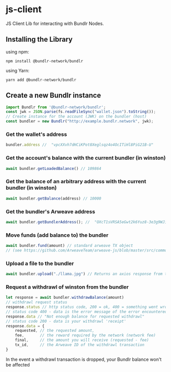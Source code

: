 # js-client
JS Client Lib for interacting with Bundlr Nodes.
## Installing the Library
using npm:

```npm install @bundlr-network/bundlr```

using Yarn:

```yarn add @bundlr-network/bundlr```

## Create a new Bundlr instance

```ts
import Bundlr from '@bundlr-network/bundlr';
const jwk = JSON.parse(fs.readFileSync("wallet.json").toString());
// Create instance for the account (JWK) on the bundler (host)
const bundler = new Bundlr("http://example.bundlr.network", jwk);
```

### Get the wallet's address
 
```ts
bundler.address //  "vpcXXvh7dHCiKPot8Xeglsqz4o4OcITiHl8PiG21B-U"
```

### Get the account's balance with the current bundler (in winston)
```ts
await bundler.getLoadedBalance() // 109864
```

### Get the balance of an arbitrary address with the current bundler (in winston)

```ts
await bundler.getBalance(address) // 10000 
```
### Get the bundler's Arweave address

```ts
await bundler.getBundlerAddress(); //  "OXcT1sVRSA5eGwt2k6Yuz8-3e3g9WJi5uSE99CWqsBs"
```

### Move funds (add balance to) the bundler

```ts
await bundler.fund(amount) // standard arweave TX object 
// (see https://github.com/ArweaveTeam/arweave-js/blob/master/src/common/lib/transaction.ts )
```

### Upload a file to the bundler

```ts
await bundler.upload("./llama.jpg") // Returns an axios response from the gateway
```

### Request a withdrawl of <amount> winston from the bundler

```ts
let response = await bundler.withdrawBalance(amount)
// withdrawl request status
response.status // http status code, 200 = ok, 400 = something went wrong
// status code 400 - data is the error message of the error encountered by the bundler
response.data // "Not enough balance for requested withdrawl"
// status code 200 - data is your withdrawl 'receipt'
response.data = {
    requested, // the requested amount,
    fee,       // the reward required by the network (network fee)
    final,     // the amount you will receive (requested - fee)
    tx_id,     // the Arweave ID of the withdrawl transaction
}
```
In the event a withdrawl transaction is dropped, your Bundlr balance won't be affected
